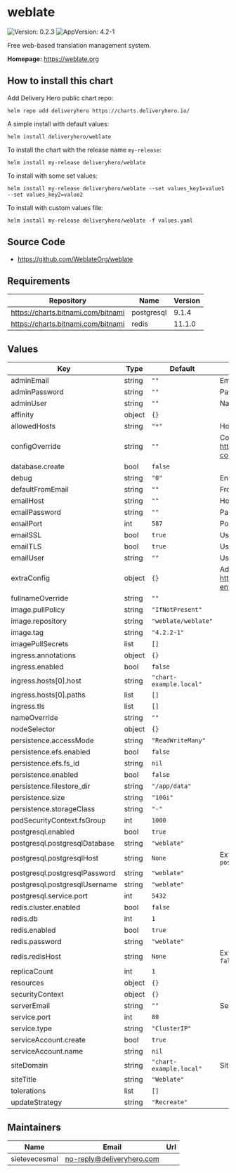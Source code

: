# weblate

![Version: 0.2.3](https://img.shields.io/badge/Version-0.2.3-informational?style=flat-square) ![AppVersion: 4.2-1](https://img.shields.io/badge/AppVersion-4.2--1-informational?style=flat-square)

Free web-based translation management system.

**Homepage:** <https://weblate.org>

## How to install this chart

Add Delivery Hero public chart repo:

```console
helm repo add deliveryhero https://charts.deliveryhero.io/
```

A simple install with default values:

```console
helm install deliveryhero/weblate
```

To install the chart with the release name `my-release`:

```console
helm install my-release deliveryhero/weblate
```

To install with some set values:

```console
helm install my-release deliveryhero/weblate --set values_key1=value1 --set values_key2=value2
```

To install with custom values file:

```console
helm install my-release deliveryhero/weblate -f values.yaml
```

## Source Code

* <https://github.com/WeblateOrg/weblate>

## Requirements

| Repository | Name | Version |
|------------|------|---------|
| https://charts.bitnami.com/bitnami | postgresql | 9.1.4 |
| https://charts.bitnami.com/bitnami | redis | 11.1.0 |

## Values

| Key | Type | Default | Description |
|-----|------|---------|-------------|
| adminEmail | string | `""` | Email of Admin Account |
| adminPassword | string | `""` | Password of Admin Account |
| adminUser | string | `""` | Name of Admin Account |
| affinity | object | `{}` |  |
| allowedHosts | string | `"*"` | Hosts that are allowed to connect |
| configOverride | string | `""` | Config override. See https://docs.weblate.org/en/latest/admin/install/docker.html#custom-configuration-files |
| database.create | bool | `false` |  |
| debug | string | `"0"` | Enable debugging |
| defaultFromEmail | string | `""` | From email for outgoing emails |
| emailHost | string | `""` | Host for sending emails |
| emailPassword | string | `""` | Password for sending emails |
| emailPort | int | `587` | Port for sending emails |
| emailSSL | bool | `true` | Use SSL when sending emails |
| emailTLS | bool | `true` | Use TLS when sending emails |
| emailUser | string | `""` | User name for sending emails |
| extraConfig | object | `{}` | Additional (environment) configs. See https://docs.weblate.org/en/latest/admin/install/docker.html#docker-environment |
| fullnameOverride | string | `""` |  |
| image.pullPolicy | string | `"IfNotPresent"` |  |
| image.repository | string | `"weblate/weblate"` |  |
| image.tag | string | `"4.2.2-1"` |  |
| imagePullSecrets | list | `[]` |  |
| ingress.annotations | object | `{}` |  |
| ingress.enabled | bool | `false` |  |
| ingress.hosts[0].host | string | `"chart-example.local"` |  |
| ingress.hosts[0].paths | list | `[]` |  |
| ingress.tls | list | `[]` |  |
| nameOverride | string | `""` |  |
| nodeSelector | object | `{}` |  |
| persistence.accessMode | string | `"ReadWriteMany"` |  |
| persistence.efs.enabled | bool | `false` |  |
| persistence.efs.fs_id | string | `nil` |  |
| persistence.enabled | bool | `false` |  |
| persistence.filestore_dir | string | `"/app/data"` |  |
| persistence.size | string | `"10Gi"` |  |
| persistence.storageClass | string | `"-"` |  |
| podSecurityContext.fsGroup | int | `1000` |  |
| postgresql.enabled | bool | `true` |  |
| postgresql.postgresqlDatabase | string | `"weblate"` |  |
| postgresql.postgresqlHost | string | `None` | External postgres database endpoint, to be used if `postgresql.enabled == false` |
| postgresql.postgresqlPassword | string | `"weblate"` |  |
| postgresql.postgresqlUsername | string | `"weblate"` |  |
| postgresql.service.port | int | `5432` |  |
| redis.cluster.enabled | bool | `false` |  |
| redis.db | int | `1` |  |
| redis.enabled | bool | `true` |  |
| redis.password | string | `"weblate"` |  |
| redis.redisHost | string | `None` | External redis database endpoint, to be used if `redis.enabled == false` |
| replicaCount | int | `1` |  |
| resources | object | `{}` |  |
| securityContext | object | `{}` |  |
| serverEmail | string | `""` | Sender for outgoing emails |
| service.port | int | `80` |  |
| service.type | string | `"ClusterIP"` |  |
| serviceAccount.create | bool | `true` |  |
| serviceAccount.name | string | `nil` |  |
| siteDomain | string | `"chart-example.local"` | Site domain |
| siteTitle | string | `"Weblate"` |  |
| tolerations | list | `[]` |  |
| updateStrategy | string | `"Recreate"` |  |

## Maintainers

| Name | Email | Url |
| ---- | ------ | --- |
| sietevecesmal | no-reply@deliveryhero.com |  |
